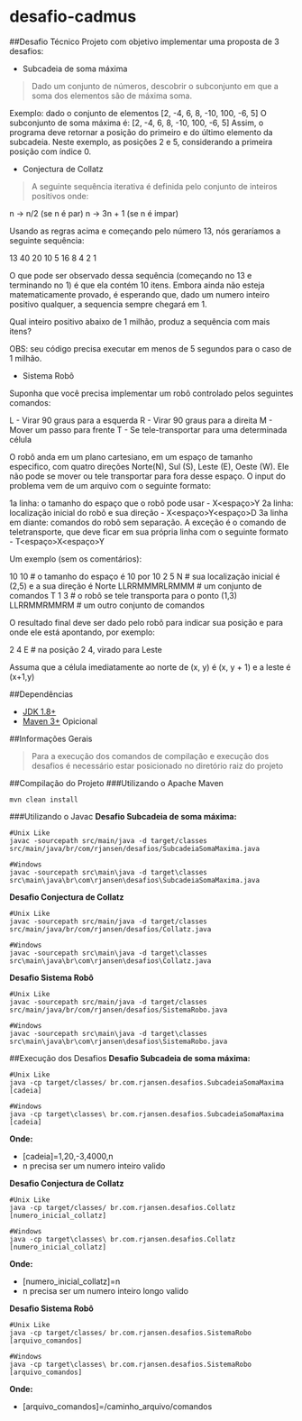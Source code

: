 # desafio-cadmus

##Desafio Técnico
  Projeto com objetivo implementar uma proposta de 3 desafios:
  - Subcadeia de soma máxima
  > Dado um conjunto de números, descobrir o subconjunto em que a soma dos elementos são de máxima soma. 

Exemplo: dado o conjunto de elementos 
[2, -4, 6, 8, -10, 100, -6, 5]
O subconjunto de soma máxima é:
[2, -4, 6, 8, -10, 100, -6, 5]
Assim, o programa deve retornar a posição do primeiro e do último elemento da subcadeia. Neste exemplo, as posições 2 e 5, considerando a primeira posição com índice 0.

  - Conjectura de Collatz
  > A seguinte sequência iterativa é definida pelo conjunto de inteiros positivos onde:

n -> n/2 (se n é par) 
n -> 3n + 1 (se n é impar)

Usando as regras acima e começando pelo número 13, nós geraríamos a seguinte sequência:

13 40 20 10 5 16 8 4 2 1

O que pode ser observado dessa sequência (começando no 13 e terminando no 1) é que ela contém 10 itens. Embora ainda não esteja matematicamente provado, é esperando que, dado um numero inteiro positivo qualquer, a sequencia sempre chegará em 1.

Qual inteiro positivo abaixo de 1 milhão, produz a sequência com mais itens?

OBS: seu código precisa executar em menos de 5 segundos para o caso de 1 milhão.

  - Sistema Robô
  > 
Suponha que você precisa implementar um robô controlado pelos seguintes comandos:

L - Virar 90 graus para a esquerda
R - Virar 90 graus para a direita
M - Mover um passo para frente
T - Se tele-transportar para uma determinada célula 

O robô anda em um plano cartesiano, em um espaço de tamanho especifico, com quatro direções Norte(N), Sul (S), Leste (E), Oeste (W). Ele não pode se mover ou tele transportar para fora desse espaço. O input do problema vem de um arquivo com o seguinte formato:

1a linha: o tamanho do espaço que o robô pode usar - X<espaço>Y
2a linha: localização inicial do robô e sua direção - X<espaço>Y<espaço>D
3a linha em diante: comandos do robô sem separação. A exceção é o comando de teletransporte, que deve ficar em sua própria linha com o seguinte formato - T<espaço>X<espaço>Y

Um exemplo (sem os comentários):

10 10              # o tamanho do espaço é 10 por 10
2 5 N              # sua localização inicial é (2,5) e a sua direção é Norte
LLRRMMMRLRMMM      # um conjunto de comandos
T 1 3              # o robô se tele transporta para o ponto (1,3)
LLRRMMRMMRM        # um outro conjunto de comandos

O resultado final deve ser dado pelo robô para indicar sua posição e para onde ele está apontando, por exemplo:

2 4 E              # na posição 2 4, virado para Leste

Assuma que a célula imediatamente ao norte de (x, y) é (x, y + 1) e a leste é (x+1,y)

##Dependências
- [JDK 1.8+](http://www.oracle.com/technetwork/java/javase/downloads/jdk8-downloads-2133151.html)
- [Maven 3+](http://maven.apache.org/download.cgi) Opicional

##Informações Gerais
> Para a execução dos comandos de compilação e execução dos desafios é necessário estar posicionado no diretório raiz do projeto

##Compilação do Projeto
###Utilizando o Apache Maven
```shell
mvn clean install
```

###Utilizando o Javac
**Desafio Subcadeia de soma máxima:**
```shell
#Unix Like
javac -sourcepath src/main/java -d target/classes src/main/java/br/com/rjansen/desafios/SubcadeiaSomaMaxima.java

#Windows
javac -sourcepath src\main\java -d target\classes src\main\java\br\com\rjansen\desafios\SubcadeiaSomaMaxima.java
```

**Desafio Conjectura de Collatz**
```shell
#Unix Like
javac -sourcepath src/main/java -d target/classes src/main/java/br/com/rjansen/desafios/Collatz.java

#Windows
javac -sourcepath src\main\java -d target\classes src\main\java\br\com\rjansen\desafios\Collatz.java
```

**Desafio Sistema Robô**
```shell
#Unix Like
javac -sourcepath src/main/java -d target/classes src/main/java/br/com/rjansen/desafios/SistemaRobo.java

#Windows
javac -sourcepath src\main\java -d target\classes src\main\java\br\com\rjansen\desafios\SistemaRobo.java
```

##Execução dos Desafios
**Desafio Subcadeia de soma máxima:**
```shell
#Unix Like
java -cp target/classes/ br.com.rjansen.desafios.SubcadeiaSomaMaxima [cadeia]

#Windows
java -cp target\classes\ br.com.rjansen.desafios.SubcadeiaSomaMaxima [cadeia]
```
**Onde:**
- [cadeia]=1,20,-3,4000,n
- n precisa ser um numero inteiro valido

**Desafio Conjectura de Collatz**
```shell
#Unix Like
java -cp target/classes/ br.com.rjansen.desafios.Collatz [numero_inicial_collatz]

#Windows
java -cp target\classes\ br.com.rjansen.desafios.Collatz [numero_inicial_collatz]
```
**Onde:**
- [numero_inicial_collatz]=n
- n precisa ser um numero inteiro longo valido

**Desafio Sistema Robô**
```shell
#Unix Like
java -cp target/classes/ br.com.rjansen.desafios.SistemaRobo [arquivo_comandos]

#Windows
java -cp target\classes\ br.com.rjansen.desafios.SistemaRobo [arquivo_comandos]
```
**Onde:**
- [arquivo_comandos]=/caminho_arquivo/comandos
